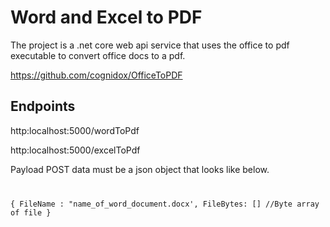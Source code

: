 # Word and Excel to PDF

The project is a .net core web api service that uses the office to pdf executable to convert office docs to a pdf. 

https://github.com/cognidox/OfficeToPDF

## Endpoints

http:localhost:5000/wordToPdf

http:localhost:5000/excelToPdf

Payload POST data must be a json object that looks like below.
<code>
  
  { FileName : "name_of_word_document.docx', FileBytes: [] //Byte array of file }
  
</code>
  
